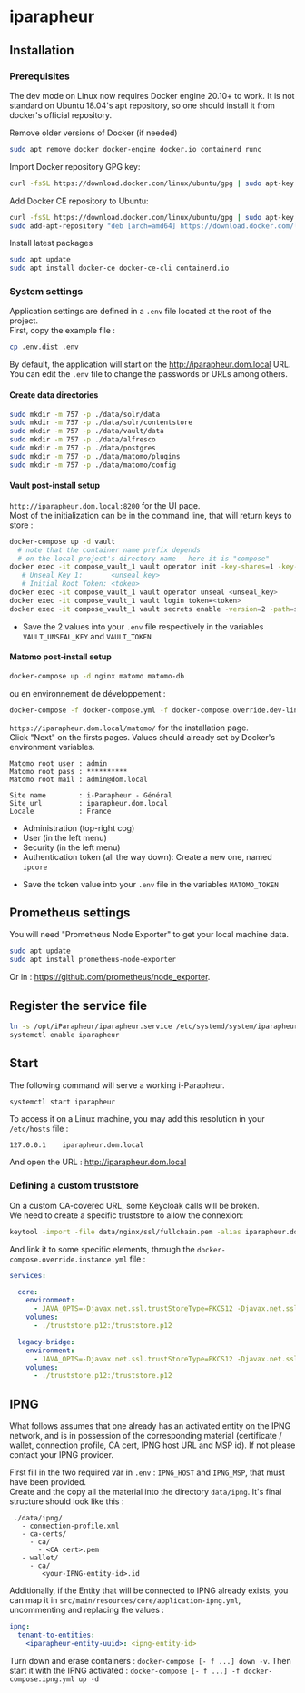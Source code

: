 iparapheur
===========

## Installation

### Prerequisites

The dev mode on Linux now requires Docker engine 20.10+ to work. It is not standard on Ubuntu 18.04's apt repository, so one should install it from docker's
official repository.

Remove older versions of Docker (if needed)

```bash
sudo apt remove docker docker-engine docker.io containerd runc
```

Import Docker repository GPG key:

```bash
curl -fsSL https://download.docker.com/linux/ubuntu/gpg | sudo apt-key add -
```

Add Docker CE repository to Ubuntu:

```bash
curl -fsSL https://download.docker.com/linux/ubuntu/gpg | sudo apt-key add -
sudo add-apt-repository "deb [arch=amd64] https://download.docker.com/linux/ubuntu $(lsb_release -cs) stable"
```

Install latest packages

```bash
sudo apt update
sudo apt install docker-ce docker-ce-cli containerd.io
```

### System settings

Application settings are defined in a `.env` file located at the root of the project.  
First, copy the example file :

```bash
cp .env.dist .env
```

By default, the application will start on the http://iparapheur.dom.local URL.  
You can edit the `.env` file to change the passwords or URLs among others.

#### Create data directories

```bash
sudo mkdir -m 757 -p ./data/solr/data
sudo mkdir -m 757 -p ./data/solr/contentstore
sudo mkdir -m 757 -p ./data/vault/data
sudo mkdir -m 757 -p ./data/alfresco
sudo mkdir -m 757 -p ./data/postgres
sudo mkdir -m 757 -p ./data/matomo/plugins
sudo mkdir -m 757 -p ./data/matomo/config
```

#### Vault post-install setup

`http://iparapheur.dom.local:8200` for the UI page.  
Most of the initialization can be in the command line, that will return keys to store :

```bash
docker-compose up -d vault
  # note that the container name prefix depends
  # on the local project's directory name - here it is "compose"
docker exec -it compose_vault_1 vault operator init -key-shares=1 -key-threshold=1
   # Unseal Key 1:       <unseal_key>
   # Initial Root Token: <token>
docker exec -it compose_vault_1 vault operator unseal <unseal_key>
docker exec -it compose_vault_1 vault login token=<token>
docker exec -it compose_vault_1 vault secrets enable -version=2 -path=secret kv
```

- Save the 2 values into your `.env` file respectively in the variables `VAULT_UNSEAL_KEY` and `VAULT_TOKEN`

#### Matomo post-install setup

```bash
docker-compose up -d nginx matomo matomo-db
```

ou en environnement de développement :

```bash
docker-compose -f docker-compose.yml -f docker-compose.override.dev-linux.yml up -d nginx matomo matomo-db
```

`https://iparapheur.dom.local/matomo/` for the installation page.  
Click "Next" on the firsts pages. Values should already set by Docker's environment variables.

```
Matomo root user : admin
Matomo root pass : **********
Matomo root mail : admin@dom.local

Site name        : i-Parapheur - Général
Site url         : iparapheur.dom.local
Locale           : France
```

* Administration (top-right cog)
* User (in the left menu)
* Security (in the left menu)
* Authentication token (all the way down): Create a new one, named `ipcore`

- Save the token value into your `.env` file in the variables `MATOMO_TOKEN`

## Prometheus settings

You will need "Prometheus Node Exporter" to get your local machine data.

```bash
sudo apt update
sudo apt install prometheus-node-exporter
```

Or in : https://github.com/prometheus/node_exporter.

## Register the service file

```bash
ln -s /opt/iParapheur/iparapheur.service /etc/systemd/system/iparapheur.service
systemctl enable iparapheur
```

## Start

The following command will serve a working i-Parapheur.

```bash
systemctl start iparapheur
```

To access it on a Linux machine, you may add this resolution in your `/etc/hosts` file :

```
127.0.0.1    iparapheur.dom.local
```

And open the URL : http://iparapheur.dom.local

### Defining a custom truststore

On a custom CA-covered URL, some Keycloak calls will be broken.  
We need to create a specific truststore to allow the connexion:

```bash
keytool -import -file data/nginx/ssl/fullchain.pem -alias iparapheur.dom.local -keystore truststore.jks
```

And link it to some specific elements, through the `docker-compose.override.instance.yml` file :

```yml
services:

  core:
    environment:
      - JAVA_OPTS=-Djavax.net.ssl.trustStoreType=PKCS12 -Djavax.net.ssl.trustStore=truststore.p12 -Djavax.net.ssl.trustStorePassword=trusttrust
    volumes:
      - ./truststore.p12:/truststore.p12

  legacy-bridge:
    environment:
      - JAVA_OPTS=-Djavax.net.ssl.trustStoreType=PKCS12 -Djavax.net.ssl.trustStore=truststore.p12 -Djavax.net.ssl.trustStorePassword=trusttrust
    volumes:
      - ./truststore.p12:/truststore.p12
```


## IPNG

What follows assumes that one already has an activated entity on the IPNG network, and is in possession of the corresponding material (certificate / wallet, connection profile, CA cert, IPNG host URL and MSP id). If not please contact your IPNG provider.  


First fill in the two required var in `.env` : `IPNG_HOST` and `IPNG_MSP`, that must have been provided.  
Create and the copy all the material into the directory `data/ipng`. It's final structure should look like this :

```
 ./data/ipng/
   - connection-profile.xml
   - ca-certs/
     - ca/
       - <CA cert>.pem
   - wallet/
     - ca/
        <your-IPNG-entity-id>.id
```

Additionally, if the Entity that will be connected to IPNG already exists, you can map it in `src/main/resources/core/application-ipng.yml`, uncommenting and replacing the values :  

```yaml
ipng:
  tenant-to-entities:
    <iparapheur-entity-uuid>: <ipng-entity-id>
```


Turn down  and erase containers  : `docker-compose [- f ...] down -v`.
Then start it with the IPNG activated :  `docker-compose [- f ...] -f docker-compose.ipng.yml up -d`
